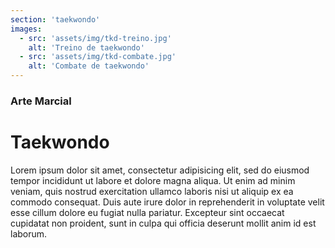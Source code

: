 ```yaml
---
section: 'taekwondo'
images:
  - src: 'assets/img/tkd-treino.jpg'
    alt: 'Treino de taekwondo'
  - src: 'assets/img/tkd-combate.jpg'
    alt: 'Combate de taekwondo'
---
```


### Arte Marcial

# Taekwondo

Lorem ipsum dolor sit amet, consectetur adipisicing elit, sed do eiusmod
tempor incididunt ut labore et dolore magna aliqua. Ut enim ad minim veniam,
quis nostrud exercitation ullamco laboris nisi ut aliquip ex ea commodo
consequat. Duis aute irure dolor in reprehenderit in voluptate velit esse
cillum dolore eu fugiat nulla pariatur. Excepteur sint occaecat cupidatat non
proident, sunt in culpa qui officia deserunt mollit anim id est laborum.